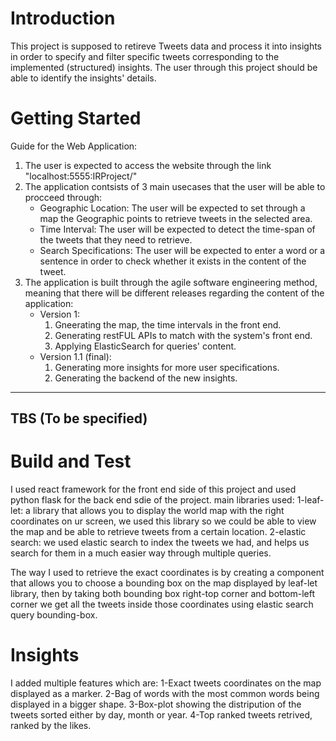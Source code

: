 # Introduction 
This project is supposed to  retireve Tweets data and process it into insights in order to specify and filter specific tweets corresponding to the implemented (structured) insights. The user through this project should be able to identify the insights' details.

# Getting Started
Guide for the Web Application:
1.	The user is expected to access the website through the link "localhost:5555:IRProject/"
2.	The application contsists of 3 main usecases that the user will be able to procceed through:
    * Geographic Location: The user will be expected to set through a map the Geographic points to retrieve tweets in the selected area.
    * Time Interval: The user will be expected to detect the time-span of the tweets that they need to retrieve.
    * Search Specifications: The user will be expected to enter a word or a sentence in order to check whether it exists in the content of the tweet.
3. The application is built through the agile software engineering method, meaning that there will be different releases regarding the content of the application:	
    * Version 1:
        1. Gneerating the map, the time intervals in the front end.
        2. Generating restFUL APIs to match with the system's front end.
        3. Applying ElasticSearch for queries' content.
    * Version 1.1 (final):
        1. Generating more insights for more user specifications.
        2. Generating the backend of the new insights.

_________________________________________________________________________________________________________________________________________________________________________
## TBS (To be specified)
# Build and Test
I used react framework for the front end side of this project and used python flask for the back end sdie of the project.
main libraries used:
   1-leaf-let: a library that allows you to display the world map with the right coordinates on ur screen, we used this library so we could be able to view the map                      and be able to retrieve tweets from a certain location.
   2-elastic search: we used elastic search to index the tweets we had, and helps us search for them in a much easier way through multiple queries.
   
The way I used to retrieve the exact coordinates is by creating a component that allows you to choose a bounding box on the map displayed by leaf-let library, then by taking both bounding box right-top corner and bottom-left corner we get all the tweets inside those coordinates using elastic search query bounding-box.

# Insights
I added multiple features which are:
   1-Exact tweets coordinates on the map displayed as a marker.
   2-Bag of words with the most common words being displayed in a bigger shape.
   3-Box-plot showing the distripution of the tweets sorted either by day, month or year.
   4-Top ranked tweets retrived, ranked by the likes.
